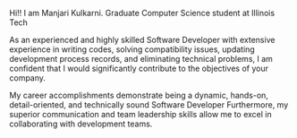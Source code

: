 Hi!! I am Manjari Kulkarni. Graduate Computer Science student at Illinois Tech

As an experienced and highly skilled Software Developer with extensive experience in writing codes, solving compatibility issues, updating development process records, and eliminating technical problems, I am confident that I would significantly contribute to the objectives of your company.

My career accomplishments demonstrate being a dynamic, hands-on, detail-oriented, and technically sound Software Developer Furthermore, my superior communication and team leadership skills allow me to excel in collaborating with development teams.
